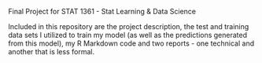 Final Project for STAT 1361 - Stat Learning & Data Science

Included in this repository are the project description, the test and training data sets I utilized to train my model (as well as the predictions generated from this model), my R Markdown code and two reports - one technical and another that is less formal.
